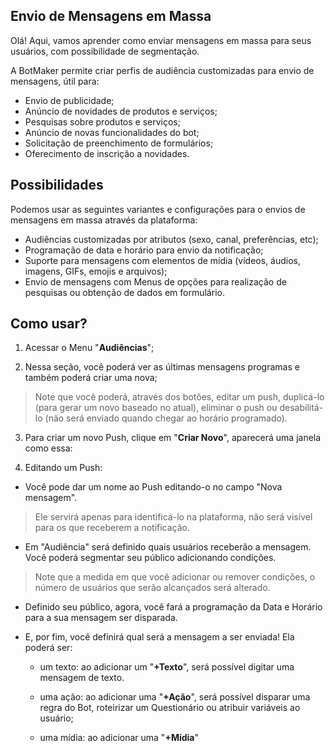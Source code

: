 ## Envio de Mensagens em Massa

Olá! Aqui, vamos aprender como enviar mensagens em massa para seus usuários, com possibilidade de segmentação.

A BotMaker permite criar perfis de audiência customizadas para envio de mensagens, útil para:

 - Envio de publicidade; 
 - Anúncio de novidades de produtos e serviços;
 - Pesquisas sobre produtos e serviços; 
 - Anúncio de novas funcionalidades do bot; 
 - Solicitação de preenchimento de formulários;
 - Oferecimento de inscrição a novidades.

## Possibilidades

Podemos usar as seguintes variantes e configurações para o envios de mensagens em massa através da plataforma:

 - Audiências customizadas por atributos (sexo, canal, preferências, etc); 
 - Programação de data e horário para envio da notificação;
 - Suporte para mensagens com elementos de mídia (vídeos, áudios, imagens, GIFs, emojis e arquivos); 
 - Envio de mensagens com Menus de opções para realização de pesquisas ou obtenção de dados em formulário.

## Como usar?

 1. Acessar o Menu "**Audiências**";

 2. Nessa seção, você poderá ver as últimas mensagens programas e também poderá criar uma nova;
 
> Note que você poderá, através dos botões, editar um push, duplicá-lo (para gerar um novo baseado no atual), eliminar o push ou desabilitá-lo (não será enviado quando chegar ao horário programado).

3. Para criar um novo Push, clique em "**Criar Novo**", aparecerá uma janela como essa:

4. Editando um Push: 

- Você pode dar um nome ao Push editando-o no campo "Nova mensagem".

> Ele servirá apenas para identificá-lo na plataforma, não será visível para os que receberem a notificação.

- Em "Audiência" será definido quais usuários receberão a mensagem. Você poderá segmentar seu público adicionando condições.

> Note que a medida em que você adicionar ou remover condições, o número de usuários que serão alcançados será alterado.

- Definido seu público, agora, você fará a programação da Data e Horário para a sua mensagem ser disparada.

- E, por fim, você definirá qual será a mensagem a ser enviada! Ela poderá ser: 
	- um texto: ao adicionar um "**+Texto**", será possível digitar uma mensagem de texto.
	
	- uma ação: ao adicionar uma "**+Ação**", será possível disparar uma regra do Bot, roteirizar um Questionário ou atribuir variáveis ao usuário;
	-  uma mídia: ao adicionar uma "**+Mídia**"

 




<!--stackedit_data:
eyJoaXN0b3J5IjpbLTU0NTA2OTE3MywtMTAyMzU2NTcxNV19
-->
